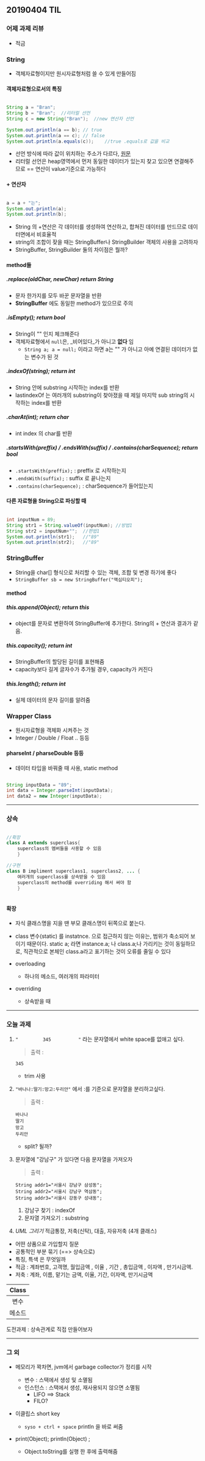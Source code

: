 ## 20190404 TIL

### 어제 과제 리뷰

- 적금

### String

- 객체자료형이지만 원시자료형처럼 쓸 수 있게 만들어짐

#### 객체자료형으로서의 특징

```java

String a = "Bran";
String b = "Bran";	//리터럴 선언
String c = new String("Bran");	//new 연산자 선언

System.out.println(a == b);	// true
System.out.println(a == c);	// false
System.out.println(a.equals(c));	//true .equals로 값을 비교

```

- 선언 방식에 따라 값이 위치하는 주소가 다르다, [원문](https://medium.com/@joongwon/string-%EC%9D%98-%EB%A9%94%EB%AA%A8%EB%A6%AC%EC%97%90-%EB%8C%80%ED%95%9C-%EA%B3%A0%EC%B0%B0-57af94cbb6bc)
- 리터럴 선언은 heap영역에서 먼저 동일한 데이터가 있는지 찾고 있으면 연결해주므로 == 연산이 value기준으로 가능하다


#### + 연산자 

```java

a = a + "는";
System.out.println(a);
System.out.println(b); 

```

- String 의 +연산은 각 데이터를 생성하여 연산하고, 합쳐진 데이터를 만드므로 데이터면에서 비효율적
- string의 조합이 잦을 때는 StringBuffer나 StringBuilder 객체의 사용을 고려하자
- StringBuffer, StringBuilder 둘의 차이점은 뭘까? 

#### method들

##### .replace(oldChar, newChar) return String
- 문자 한가지를 모두 바꾼 문자열을 반환
- __StringBuffer__ 에도 동일한 method가 있으므로 주의

##### .isEmpty(); return bool
- String이 "" 인지 체크해준다
- 객체자료형에서 `null`은, _비어있다_가 아니고 __없다__ 임
	- `String a; a = null;` 이라고 하면 a는 "" 가 아니고 아예 연결된 데이터가 없는 변수가 된 것

##### .indexOf(string); return int
- String 안에 substring 시작하는 index를 반환
- lastindexOf 는 여러개의 substring이 찾아졌을 때 제일 마지막 sub string의 시작하는 index를 반환

##### .charAt(int); return char
- int index 의 char를 반환

##### .startsWith(preffix) / .endsWith(suffix) / .contains(charSequence);  return bool
- `.startsWith(preffix);` : preffix 로 시작하는지
- `.endsWith(suffix);` : suffix 로 끝나는지
- `.contains(charSequence);` : charSequence가 들어있는지


#### 다른 자료형을 String으로 파싱할 때 

```java

int inputNum = 89;
String str1 = String.valueOf(inputNum);	//방법1
String str2 = inputNum+"";	//편법1
System.out.println(str1);	//"89"
System.out.println(str2);	//"89"

```

### StringBuffer

- String을 char[] 형식으로 처리할 수 있는 객체, 조합 및 변경 하기에 좋다
- `StringBuffer sb = new StringBuffer("맥심티오피");`

#### method

##### this.append(Object); return this
- object를 문자로 변환하여 StringBuffer에 추가한다. String의 + 연산과 결과가 같음.

##### this.capacity(); return int
- StringBuffer의 할당된 길이를 표현해줌
- capacity보다 길게 글자수가 추가될 경우, capacity가 커진다

##### this.length(); return int
- 실제 데이터의 문자 길이를 알려줌


### Wrapper Class

- 원시자료형을 객체화 시켜주는 것
- Integer / Double / Float .. 등등

#### pharseInt / pharseDouble 등등

- 데이터 타입을 바꿔줄 때 사용, static method

```java

String inputData = "89";
int data = Integer.parseInt(inputData);
int data2 = new Integer(inputData);

```


---

### 상속

```java

//확장
class A extends superclass{
	superclass의 멤버들을 사용할 수 있음
	}

//구현
class B impliment superclass1, superclass2, ... {
	여러개의 superclass를 상속받을 수 있음
	superclass의 method를 overriding 해서 써야 함
	}
	
```

#### 확장

- 자식 클래스명을 지을 땐 부모 클래스명이 뒤쪽으로 붙는다.

- class 변수(static) 를 instatnce. 으로 접근하지 않는 이유는, 범위가 축소되어 보이기 때문이다. static a; 라면 instance.a; 나 class.a;나 가리키는 것이 동일하므로, 직관적으로 본체인 class.a라고 표기하는 것이 오류를 줄일 수 있다

- overloading
	- 하나의 메소드, 여러개의 파라미터
	
- overriding
	- 상속받을 때 

---
### 오늘 과제

1. `"         345          "` 라는 문자열에서 white space를 없애고 싶다. 
	>출력 :
	```
	345
	```
	- trim 사용


2. `"바나나:딸기:망고:두리안"` 에서 :를 기준으로 문자열을 분리하고싶다.
	>출력 : 
	```
	바나나
	딸기
	망고
	두리안
	```
	- split? 될까?
	
3. 문자열에 "강남구" 가 있다면 다음 문자열을 가져오자
	>출력 : 
	```
	String addr1="서울시 강남구 삼성동";
	String addr2="서울시 강남구 역삼동";
	String addr3="서울시 강동구 성내동";
	```
	1. 강남구 찾기 : indexOf
	2. 문자열 가져오기 : substring
	
	
4. *UML 그리기* 적금통장, 저축(신탁), 대출, 자유저축 (4개 클래스)
- 어떤 상품으로 가입할지 질문
- 공통적인 부분 묶기 (==> 상속으로)
- 특징, 특색 은 무엇일까
- 적금 : 계좌번호, 고객명, 월입금액 , 이율 , 기간 , 총입금액 , 이자액 , 만기시금액.
- 저축 : 계좌, 이름, 맡기는 금액, 이율, 기간, 이자액, 만기시금액


|    Class    |
|:-----------:|
|     변수    |
|  메소드     |

도전과제 : 상속관계로 직접 만들어보자 

---
### 그 외

- 메모리가 꽉차면, jvm에서 garbage collector가 정리를 시작
	- 변수 : 스택에서 생성 및 소멸됨
	- 인스턴스 : 스택에서 생성, 재사용되지 않으면 소멸됨
		- LIFO ==> Stack
		- FILO?	


- 이클립스 short key
	- `syso + ctrl + space` println 을 바로 써줌
	
	
- print(Object);  println(Object) ; 
	- Object.toString를 실행 한 후에 출력해줌

